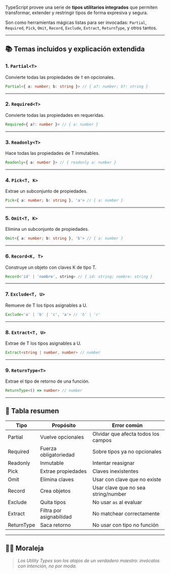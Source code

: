 

TypeScript provee una serie de **tipos utilitarios integrados** que permiten transformar, extender y restringir tipos de forma expresiva y segura.

Son como herramientas mágicas listas para ser invocadas: `Partial`, `Required`, `Pick`, `Omit`, `Record`, `Exclude`, `Extract`, `ReturnType`, y otros tantos.

---

## 📚 Temas incluidos y explicación extendida

### 1. `Partial<T>`
Convierte todas las propiedades de `T` en opcionales.
```ts
Partial<{ a: number; b: string }> // { a?: number; b?: string }
```

---

### 2. `Required<T>`
Convierte todas las propiedades en requeridas.
```ts
Required<{ a?: number }> // { a: number }
```

---

### 3. `Readonly<T>`
Hace todas las propiedades de T inmutables.
```ts
Readonly<{ a: number }> // { readonly a: number }
```

---

### 4. `Pick<T, K>`
Extrae un subconjunto de propiedades.
```ts
Pick<{ a: number; b: string }, 'a'> // { a: number }
```

---

### 5. `Omit<T, K>`
Elimina un subconjunto de propiedades.
```ts
Omit<{ a: number; b: string }, 'b'> // { a: number }
```

---

### 6. `Record<K, T>`
Construye un objeto con claves K de tipo T.
```ts
Record<'id' | 'nombre', string> // { id: string; nombre: string }
```

---

### 7. `Exclude<T, U>`
Remueve de T los tipos asignables a U.
```ts
Exclude<'a' | 'b' | 'c', 'a'> // 'b' | 'c'
```

---

### 8. `Extract<T, U>`
Extrae de T los tipos asignables a U.
```ts
Extract<string | number, number> // number
```

---

### 9. `ReturnType<T>`
Extrae el tipo de retorno de una función.
```ts
ReturnType<() => number> // number
```

---

## 🧠 Tabla resumen
| Tipo | Propósito | Error común |
|------|-----------|-------------|
| Partial | Vuelve opcionales | Olvidar que afecta todos los campos |
| Required | Fuerza obligatoriedad | Sobre tipos ya no opcionales |
| Readonly | Inmutable | Intentar reasignar |
| Pick | Extrae propiedades | Claves inexistentes |
| Omit | Elimina claves | Usar con clave que no existe |
| Record | Crea objetos | Usar clave que no sea string/number |
| Exclude | Quita tipos | No usar `as` al evaluar |
| Extract | Filtra por asignabilidad | No matchear correctamente |
| ReturnType | Saca retorno | No usar con tipo no función |

---

## 🧙‍♀️ Moraleja
> *Los Utility Types son los atajos de un verdadero maestro: invócalos con intención, no por moda.*